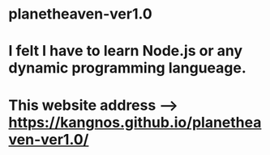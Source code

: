 # planetheaven-ver1.0
# I felt I have to learn Node.js or any dynamic programming langueage.
# This website address --> https://kangnos.github.io/planetheaven-ver1.0/
